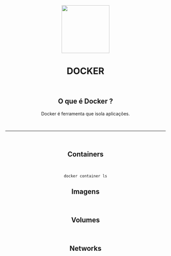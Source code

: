 <div align="center">

   <img src="https://media-private.canva.com/2Rk9U/MAFJQA2Rk9U/1/tl.png?X-Amz-Algorithm=AWS4-HMAC-SHA256&X-Amz-Credential=AKIAJWF6QO3UH4PAAJ6Q%2F20220813%2Fus-east-1%2Fs3%2Faws4_request&X-Amz-Date=20220813T085840Z&X-Amz-Expires=69975&X-Amz-Signature=94f7f394ef86fcd9db777e2014735244ef425c6afba7216157ec3fc154f21f27&X-Amz-SignedHeaders=host&response-expires=Sun%2C%2014%20Aug%202022%2004%3A24%3A55%20GMT" height="150px" />
   
   **<h1>DOCKER</h1>** <br>

   **<h2>O que é Docker ? </h2>**

   <p>Docker é ferramenta que isola aplicações.</p> <br>

   <hr> <br>

   **<h2> Containers </h2>** <br>
   
   ~~~
   docker container ls
   ~~~
  
   **<h2> Imagens </h2>** <br>

   **<h2> Volumes </h2>** <br>
  
   **<h2> Networks </h2>** <br>

</div>
